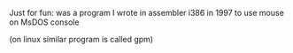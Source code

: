 Just for fun: was a program I wrote in assembler i386 in 1997 to use mouse on MsDOS console 

(on linux similar program is called gpm)


